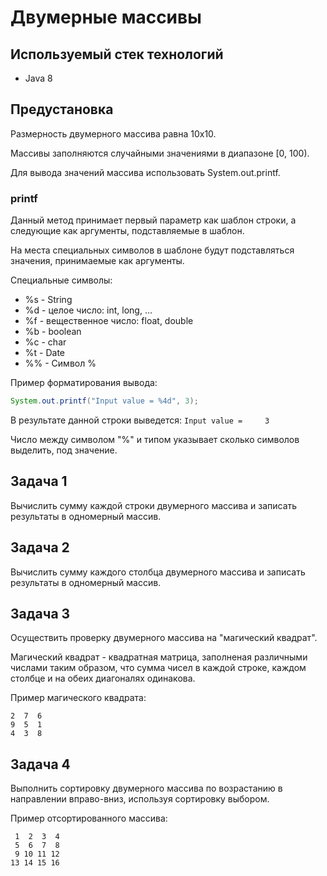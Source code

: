 # Двумерные массивы

## Используемый стек технологий

- Java 8

## Предустановка

Размерность двумерного массива равна 10х10.

Массивы заполняются случайными значениями в диапазоне [0, 100).

Для вывода значений массива использовать System.out.printf.

### printf

Данный метод принимает первый параметр как шаблон строки, а следующие как аргументы, подставляемые в шаблон.

На места специальных символов в шаблоне будут подставляться значения, принимаемые как аргументы.

Специальные символы:

- %s - String
- %d - целое число: int, long, …
- %f - вещественное число: float, double
- %b - boolean
- %c - char
- %t - Date
- %% - Символ %

Пример форматирования вывода:

```java
System.out.printf("Input value = %4d", 3);
```

В результате данной строки выведется: `Input value =     3`

Число между символом "%" и типом указывает сколько символов выделить, под значение.

## Задача 1

Вычислить сумму каждой строки двумерного массива и записать результаты в одномерный массив.

## Задача 2

Вычислить сумму каждого столбца двумерного массива и записать результаты в одномерный массив.

## Задача 3

Осуществить проверку двумерного массива на "магический квадрат".

Магический квадрат - квадратная матрица, заполненая различными числами таким образом, что сумма чисел в каждой строке, каждом столбце и на обеих диагоналях одинакова.

Пример магического квадрата:

```out
2  7  6
9  5  1
4  3  8
```

## Задача 4

Выполнить сортировку двумерного массива по возрастанию в направлении вправо-вниз, используя сортировку выбором.

Пример отсортированного массива:

```out
 1  2  3  4
 5  6  7  8
 9 10 11 12
13 14 15 16
```
